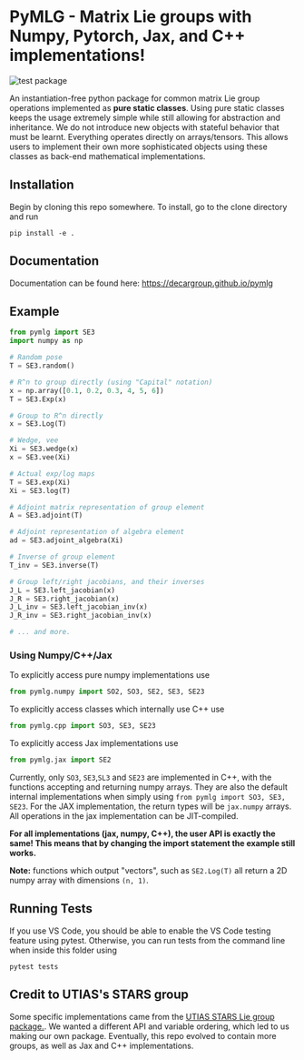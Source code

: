 # PyMLG - Matrix Lie groups with Numpy, Pytorch, Jax, and C++ implementations!
![test package](https://github.com/decargroup/pymlg/actions/workflows/test-package.yml/badge.svg)

An instantiation-free python package for common matrix Lie group operations implemented as __pure static classes__. Using pure static classes keeps the usage extremely simple while still allowing for abstraction and inheritance. We do not introduce new objects with stateful behavior that must be learnt. Everything operates directly on arrays/tensors. This allows users to implement their own more sophisticated objects using these classes as back-end mathematical implementations.

## Installation
Begin by cloning this repo somewhere. To install, go to the clone directory and run

    pip install -e .

## Documentation

Documentation can be found here: https://decargroup.github.io/pymlg

## Example

```python
from pymlg import SE3 
import numpy as np

# Random pose
T = SE3.random()

# R^n to group directly (using "Capital" notation)
x = np.array([0.1, 0.2, 0.3, 4, 5, 6])
T = SE3.Exp(x)

# Group to R^n directly
x = SE3.Log(T)

# Wedge, vee
Xi = SE3.wedge(x)
x = SE3.vee(Xi)

# Actual exp/log maps 
T = SE3.exp(Xi)
Xi = SE3.log(T)

# Adjoint matrix representation of group element
A = SE3.adjoint(T)

# Adjoint representation of algebra element
ad = SE3.adjoint_algebra(Xi)

# Inverse of group element
T_inv = SE3.inverse(T)

# Group left/right jacobians, and their inverses
J_L = SE3.left_jacobian(x)
J_R = SE3.right_jacobian(x)
J_L_inv = SE3.left_jacobian_inv(x)
J_R_inv = SE3.right_jacobian_inv(x)

# ... and more.

```
### Using Numpy/C++/Jax
To explicitly access pure numpy implementations use 

```python 
from pymlg.numpy import SO2, SO3, SE2, SE3, SE23
```

To explicitly access classes which internally use C++ use 

```python 
from pymlg.cpp import SO3, SE3, SE23
```

To explicitly access Jax implementations use

```python 
from pymlg.jax import SE2
```

Currently, only `SO3`, `SE3`,`SL3` and `SE23` are implemented in C++, with the functions accepting and returning numpy arrays. They are also the default internal implementations when simply using `from pymlg import SO3, SE3, SE23`. For the JAX implementation, the return types will be `jax.numpy` arrays. All operations in the jax implementation can be JIT-compiled. 


__For all implementations (jax, numpy, C++), the user API is exactly the same! This means that by changing the import statement the example still works.__


**Note:** functions which output "vectors", such as `SE2.Log(T)` all return a 2D numpy array with dimensions `(n, 1)`.


## Running Tests
If you use VS Code, you should be able to enable the VS Code testing feature using pytest. Otherwise, you can run tests from the command line when inside this folder using

    pytest tests

## Credit to UTIAS's STARS group
Some specific implementations came from the [UTIAS STARS Lie group package.](https://github.com/utiasSTARS/liegroups). We wanted a different API and variable ordering, which led to us making our own package. Eventually, this repo evolved to contain more groups, as well as Jax and C++ implementations.
